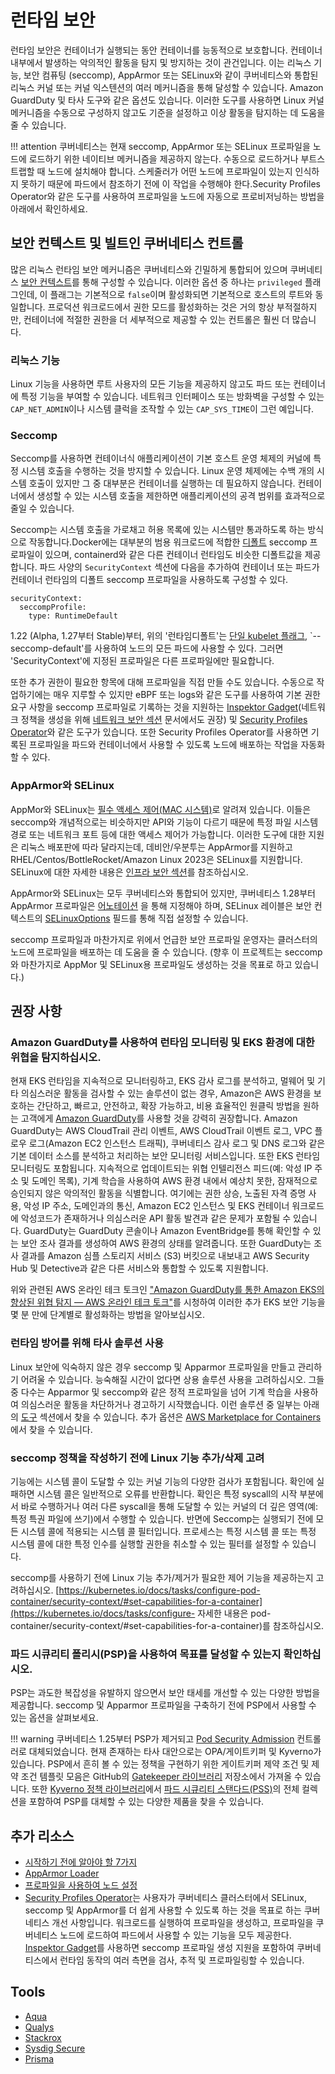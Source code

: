 # 런타임 보안

런타임 보안은 컨테이너가 실행되는 동안 컨테이너를 능동적으로 보호합니다. 컨테이너 내부에서 발생하는 악의적인 활동을 탐지 및 방지하는 것이 관건입니다. 이는 리눅스 기능, 보안 컴퓨팅 (seccomp), AppArmor 또는 SELinux와 같이 쿠버네티스와 통합된 리눅스 커널 또는 커널 익스텐션의 여러 메커니즘을 통해 달성할 수 있습니다. Amazon GuardDuty 및 타사 도구와 같은 옵션도 있습니다. 이러한 도구를 사용하면 Linux 커널 메커니즘을 수동으로 구성하지 않고도 기준을 설정하고 이상 활동을 탐지하는 데 도움을 줄 수 있습니다.

!!! attention 
    쿠버네티스는 현재 seccomp, AppArmor 또는 SELinux 프로파일을 노드에 로드하기 위한 네이티브 메커니즘을 제공하지 않는다. 수동으로 로드하거나 부트스트랩할 때 노드에 설치해야 합니다. 스케줄러가 어떤 노드에 프로파일이 있는지 인식하지 못하기 때문에 파드에서 참조하기 전에 이 작업을 수행해야 한다.Security Profiles Operator와 같은 도구를 사용하여 프로파일을 노드에 자동으로 프로비저닝하는 방법을 아래에서 확인하세요.

## 보안 컨텍스트 및 빌트인 쿠버네티스 컨트롤

많은 리눅스 런타임 보안 메커니즘은 쿠버네티스와 긴밀하게 통합되어 있으며 쿠버네티스 [보안 컨텍스트](https://kubernetes.io/docs/tasks/configure-pod-container/security-context/)를 통해 구성할 수 있습니다. 이러한 옵션 중 하나는 `privileged` 플래그인데, 이 플래그는 기본적으로 `false`이며 활성화되면 기본적으로 호스트의 루트와 동일합니다. 프로덕션 워크로드에서 권한 모드를 활성화하는 것은 거의 항상 부적절하지만, 컨테이너에 적절한 권한을 더 세부적으로 제공할 수 있는 컨트롤은 훨씬 더 많습니다.

### 리눅스 기능

Linux 기능을 사용하면 루트 사용자의 모든 기능을 제공하지 않고도 파드 또는 컨테이너에 특정 기능을 부여할 수 있습니다. 네트워크 인터페이스 또는 방화벽을 구성할 수 있는 `CAP_NET_ADMIN`이나 시스템 클럭을 조작할 수 있는 `CAP_SYS_TIME`이 그런 예입니다.

### Seccomp

Seccomp를 사용하면 컨테이너식 애플리케이션이 기본 호스트 운영 체제의 커널에 특정 시스템 호출을 수행하는 것을 방지할 수 있습니다. Linux 운영 체제에는 수백 개의 시스템 호출이 있지만 그 중 대부분은 컨테이너를 실행하는 데 필요하지 않습니다. 컨테이너에서 생성할 수 있는 시스템 호출을 제한하면 애플리케이션의 공격 범위를 효과적으로 줄일 수 있습니다.

Seccomp는 시스템 호출을 가로채고 허용 목록에 있는 시스템만 통과하도록 하는 방식으로 작동합니다.Docker에는 대부분의 범용 워크로드에 적합한 [디폴트](https://github.com/moby/moby/blob/master/profiles/seccomp/default.json) seccomp 프로파일이 있으며, containerd와 같은 다른 컨테이너 런타임도 비슷한 디폴트값을 제공합니다. 파드 사양의 `SecurityContext` 섹션에 다음을 추가하여 컨테이너 또는 파드가 컨테이너 런타임의 디폴트 seccomp 프로파일을 사용하도록 구성할 수 있다. 

```
securityContext:
  seccompProfile:
    type: RuntimeDefault
```

1.22 (Alpha, 1.27부터 Stable)부터, 위의 '런타임디폴트'는 [단일 kubelet 플래그](https://kubernetes.io/docs/tutorials/security/seccomp/#enable-the-use-of-runtimedefault-as-the-default-seccomp-profile-for-all-workloads), `--seccomp-default'를 사용하여 노드의 모든 파드에 사용할 수 있다. 그러면 'SecurityContext'에 지정된 프로파일은 다른 프로파일에만 필요합니다.

또한 추가 권한이 필요한 항목에 대해 프로파일을 직접 만들 수도 있습니다. 수동으로 작업하기에는 매우 지루할 수 있지만 eBPF 또는 logs와 같은 도구를 사용하여 기본 권한 요구 사항을 seccomp 프로파일로 기록하는 것을 지원하는 [Inspektor Gadget](https://github.com/inspektor-gadget/inspektor-gadget)(네트워크 정책을 생성을 위해 [네트워크 보안 섹션](../network/) 문서에서도 권장) 및 [Security Profiles Operator](https://github.com/inspektor-gadget/inspektor-gadget)와 같은 도구가 있습니다. 또한 Security Profiles Operator를 사용하면 기록된 프로파일을 파드와 컨테이너에서 사용할 수 있도록 노드에 배포하는 작업을 자동화할 수 있다.

### AppArmor와 SELinux

AppMor와 SELinux는 [필수 액세스 제어(MAC 시스템)](https://en.wikipedia.org/wiki/Mandatory_access_control)로 알려져 있습니다. 이들은 seccomp와 개념적으로는 비슷하지만 API와 기능이 다르기 때문에 특정 파일 시스템 경로 또는 네트워크 포트 등에 대한 액세스 제어가 가능합니다. 이러한 도구에 대한 지원은 리눅스 배포판에 따라 달라지는데, 데비안/우분투는 AppArmor를 지원하고 RHEL/Centos/BottleRocket/Amazon Linux 2023은 SELinux를 지원합니다. SELinux에 대한 자세한 내용은 [인프라 보안 섹션](../hosts/#run-selinux)를 참조하십시오.

AppArmor와 SELinux는 모두 쿠버네티스와 통합되어 있지만, 쿠버네티스 1.28부터 AppArmor 프로파일은 [어노테이션](https://kubernetes.io/docs/tutorials/security/apparmor/#securing-a-pod) 을 통해 지정해야 하며, SELinux 레이블은 보안 컨텍스트의 [SELinuxOptions](https://kubernetes.io/docs/reference/generated/kubernetes-api/v1.28/#selinuxoptions-v1-core) 필드를 통해 직접 설정할 수 있습니다.

seccomp 프로파일과 마찬가지로 위에서 언급한 보안 프로파일 운영자는 클러스터의 노드에 프로파일을 배포하는 데 도움을 줄 수 있습니다. (향후 이 프로젝트는 seccomp와 마찬가지로 AppMor 및 SELinux용 프로파일도 생성하는 것을 목표로 하고 있습니다.)

## 권장 사항

### Amazon GuardDuty를 사용하여 런타임 모니터링 및 EKS 환경에 대한 위협을 탐지하십시오.
현재 EKS 런타임을 지속적으로 모니터링하고, EKS 감사 로그를 분석하고, 멀웨어 및 기타 의심스러운 활동을 검사할 수 있는 솔루션이 없는 경우, Amazon은 AWS 환경을 보호하는 간단하고, 빠르고, 안전하고, 확장 가능하고, 비용 효율적인 원클릭 방법을 원하는 고객에게 [Amazon GuardDuty](https://aws.amazon.com/guardduty/)를 사용할 것을 강력히 권장합니다. Amazon GuardDuty는 AWS CloudTrail 관리 이벤트, AWS CloudTrail 이벤트 로그, VPC 플로우 로그(Amazon EC2 인스턴스 트래픽), 쿠버네티스 감사 로그 및 DNS 로그와 같은 기본 데이터 소스를 분석하고 처리하는 보안 모니터링 서비스입니다. 또한 EKS 런타임 모니터링도 포함됩니다. 지속적으로 업데이트되는 위협 인텔리전스 피드(예: 악성 IP 주소 및 도메인 목록), 기계 학습을 사용하여 AWS 환경 내에서 예상치 못한, 잠재적으로 승인되지 않은 악의적인 활동을 식별합니다. 여기에는 권한 상승, 노출된 자격 증명 사용, 악성 IP 주소, 도메인과의 통신, Amazon EC2 인스턴스 및 EKS 컨테이너 워크로드에 악성코드가 존재하거나 의심스러운 API 활동 발견과 같은 문제가 포함될 수 있습니다. GuardDuty는 GuardDuty 콘솔이나 Amazon EventBridge를 통해 확인할 수 있는 보안 조사 결과를 생성하여 AWS 환경의 상태를 알려줍니다. 또한 GuardDuty는 조사 결과를 Amazon 심플 스토리지 서비스 (S3) 버킷으로 내보내고 AWS Security Hub 및 Detective과 같은 다른 서비스와 통합할 수 있도록 지원합니다.

위와 관련된 AWS 온라인 테크 토크인 ["Amazon GuardDuty를 통한 Amazon EKS의 향상된 위협 탐지 — AWS 온라인 테크 토크"](https://www.youtube.com/watch?v=oNHGRRroJuE)를 시청하여 이러한 추가 EKS 보안 기능을 몇 분 만에 단계별로 활성화하는 방법을 알아보십시오. 

### 런타임 방어를 위해 타사 솔루션 사용
Linux 보안에 익숙하지 않은 경우 seccomp 및 Apparmor 프로파일을 만들고 관리하기 어려울 수 있습니다. 능숙해질 시간이 없다면 상용 솔루션 사용을 고려하십시오. 그들 중 다수는 Apparmor 및 seccomp와 같은 정적 프로파일을 넘어 기계 학습을 사용하여 의심스러운 활동을 차단하거나 경고하기 시작했습니다. 이런 솔루션 중 일부는 아래의 [도구](##도구) 섹션에서 찾을 수 있습니다. 추가 옵션은 [AWS Marketplace for Containers](https://aws.amazon.com/marketplace/features/containers)에서 찾을 수 있습니다.

### seccomp 정책을 작성하기 전에 Linux 기능 추가/삭제 고려
기능에는 시스템 콜이 도달할 수 있는 커널 기능의 다양한 검사가 포함됩니다. 확인에 실패하면 시스템 콜은 일반적으로 오류를 반환합니다. 확인은 특정 syscall의 시작 부분에서 바로 수행하거나 여러 다른 syscall을 통해 도달할 수 있는 커널의 더 깊은 영역(예: 특정 특권 파일에 쓰기)에서 수행할 수 있습니다. 반면에 Seccomp는 실행되기 전에 모든 시스템 콜에 적용되는 시스템 콜 필터입니다. 프로세스는 특정 시스템 콜 또는 특정 시스템 콜에 대한 특정 인수를 실행할 권한을 취소할 수 있는 필터를 설정할 수 있습니다.

seccomp를 사용하기 전에 Linux 기능 추가/제거가 필요한 제어 기능을 제공하는지 고려하십시오. [https://kubernetes.io/docs/tasks/configure-pod-container/security-context/#set-capabilities-for-a-container](https://kubernetes.io/docs/tasks/configure- 자세한 내용은 pod-container/security-context/#set-capabilities-for-a-container)를 참조하십시오.

### 파드 시큐리티 폴리시(PSP)을 사용하여 목표를 달성할 수 있는지 확인하십시오.
PSP는 과도한 복잡성을 유발하지 않으면서 보안 태세를 개선할 수 있는 다양한 방법을 제공합니다. seccomp 및 Apparmor 프로파일을 구축하기 전에 PSP에서 사용할 수 있는 옵션을 살펴보세요.

!!! warning
     쿠버네티스 1.25부터 PSP가 제거되고 [Pod Security Admission](https://kubernetes.io/docs/concepts/security/pod-security-admission/) 컨트롤러로 대체되었습니다. 현재 존재하는 타사 대안으로는 OPA/게이트키퍼 및 Kyverno가 있습니다. PSP에서 흔히 볼 수 있는 정책을 구현하기 위한 게이트키퍼 제약 조건 및 제약 조건 템플릿 모음은 GitHub의 [Gatekeeper 라이브러리](https://github.com/open-policy-agent/gatekeeper-library/tree/master/library/pod-security-policy) 저장소에서 가져올 수 있습니다. 또한 [Kyverno 정책 라이브러리](https://main.kyverno.io/policies/)에서 [파드 시큐리티 스탠다드(PSS)](https://kubernetes.io/docs/concepts/security/pod-security-standards/)의  전체 컬렉션을 포함하여 PSP를 대체할 수 있는 다양한 제품을 찾을 수 있습니다.

## 추가 리소스
+ [시작하기 전에 알아야 할 7가지](https://itnext.io/seccomp-in-kubernetes-part-i-7-things-you-should-know-before-you-even-start-97502ad6b6d6)
+ [AppArmor Loader](https://github.com/kubernetes/kubernetes/tree/master/test/images/apparmor-loader)
+ [프로파일을 사용하여 노드 설정](https://kubernetes.io/docs/tutorials/clusters/apparmor/#setting-up-nodes-with-profiles)
+ [Security Profiles Operator](https://github.com/kubernetes-sigs/security-profiles-operator)는 사용자가 쿠버네티스 클러스터에서 SELinux, seccomp 및 AppArmor를 더 쉽게 사용할 수 있도록 하는 것을 목표로 하는 쿠버네티스 개선 사항입니다. 워크로드를 실행하여 프로파일을 생성하고, 프로파일을 쿠버네티스 노드에 로드하여 파드에서 사용할 수 있는 기능을 모두 제공한다.
[Inspektor Gadget](https://github.com/inspektor-gadget/inspektor-gadget)를 사용하면 seccomp 프로파일 생성 지원을 포함하여 쿠버네티스에서 런타임 동작의 여러 측면을 검사, 추적 및 프로파일링할 수 있습니다.

## Tools
+ [Aqua](https://www.aquasec.com/products/aqua-cloud-native-security-platform/)
+ [Qualys](https://www.qualys.com/apps/container-security/)
+ [Stackrox](https://www.stackrox.com/use-cases/threat-detection/)
+ [Sysdig Secure](https://sysdig.com/products/kubernetes-security/)
+ [Prisma](https://docs.paloaltonetworks.com/cn-series)
